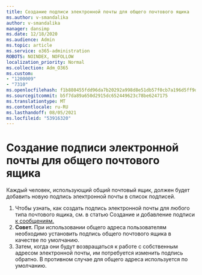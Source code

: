 ```yaml
---
title: Создание подписи электронной почты для общего почтового ящика
ms.author: v-smandalika
author: v-smandalika
manager: dansimp
ms.date: 12/18/2020
ms.audience: Admin
ms.topic: article
ms.service: o365-administration
ROBOTS: NOINDEX, NOFOLLOW
localization_priority: Normal
ms.collection: Adm_O365
ms.custom:
- "1200009"
- "7310"
ms.openlocfilehash: f1b880455fdd96da7b20292a998d8e51db57f0cb7a196d5ff9dcb5ad2e484e25
ms.sourcegitcommit: b5f7da89a650d2915dc652449623c78be6247175
ms.translationtype: MT
ms.contentlocale: ru-RU
ms.lasthandoff: 08/05/2021
ms.locfileid: "53916320"
---
```

# <a name="create-an-email-signature-for-a-shared-mailbox"></a>Создание подписи электронной почты для общего почтового ящика

Каждый человек, использующий общий почтовый ящик, должен будет добавить новую подпись электронной почты в список подписей.

1. Чтобы узнать, как создать подпись электронной почты для любого типа почтового ящика, см. в статью Создание и добавление подписи [к сообщениям.](https://support.office.com/article/8ee5d4f4-68fd-464a-a1c1-0e1c80bb27f2)
2. **Совет.** При использовании общего адреса пользователям необходимо установить подпись общего почтового ящика в качестве по умолчанию.
3. Затем, когда они будут возвращаться к работе с собственным адресом электронной почты, им потребуется изменить подпись обратно. В противном случае для общего адреса используется по умолчанию.